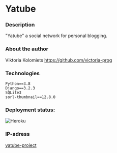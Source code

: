 # Yatube

### Description
"Yatube" a social network for personal blogging.
###
### About the author
Viktoria Kolomiets 
https://github.com/victoria-prog

### Technologies
```
Python==3.8
Django==3.2.3
SQLite3
sorl-thumbnail==12.8.0
```
### Deployment status:
![Heroku](https://heroku-badge.herokuapp.com/?app=heroku-badge)

### IP-adress 

[yatube-project](https://yatube-project.herokuapp.com/)
